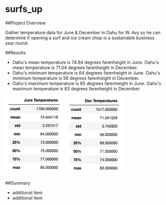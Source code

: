 # surfs_up

##Project Overview

Gather temperature data for June & December in Oahu for W. Avy so he can determine if opening a surf and ice cream shop is a sustainable business year round.

##Results

* Oahu's mean temperature is 74.94 degrees farenheight in June. Oahu's mean temperature is 71.04 degrees farenheight in December.
* Oahu's minimum temperature is 64 degrees farenheight in June. Oahu's minimum temperature is 56 degrees farenheight in December. 
* Oahu's maximum temperature is 85 degrees farenheight in June. Oahu's maximum temperature is 83 degrees farenheight in December.

![June Temperature Summary](Data/june_temps_summary.png)  ![December Temperature Summary](Data/dec_temps_summary.png)

##Summary




* additional item
* additional item
